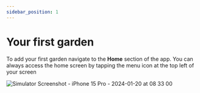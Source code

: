 ```yaml
---
sidebar_position: 1
---
```


# Your first garden

To add your first garden navigate to the **Home** section of the app.  You can always access the home screen by tapping the menu icon at the top left of your screen

![Simulator Screenshot - iPhone 15 Pro - 2024-01-20 at 08 33 00](https://github.com/geogardenclub/geogardenclub.github.io/assets/87399238/6cf19174-7c8d-43de-8501-0011d11bcac4)
